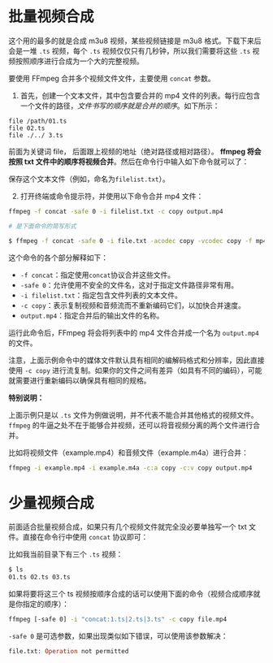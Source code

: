 # 批量视频合成

这个用的最多的就是合成 m3u8 视频，某些视频链接是 m3u8 格式。下载下来后会是一堆 `.ts` 视频，每个 `.ts` 视频仅仅只有几秒钟，所以我们需要将这些 `.ts` 视频按照顺序进行合成为一个大的完整视频。

要使用 FFmpeg 合并多个视频文件文件，主要使用 `concat` 参数。

1. 首先，创建一个文本文件，其中包含要合并的 mp4 文件的列表。每行应包含一个文件的路径，*文件书写的顺序就是合并的顺序*。如下所示：

```
file /path/01.ts
file 02.ts
file ./../ 3.ts
```

前面为关键词 file， 后面跟上视频的地址（绝对路径或相对路径）。 **ffmpeg 将会按照 txt 文件中的顺序将视频合并**。然后在命令行中输入如下命令就可以了：

保存这个文本文件（例如，命名为`filelist.txt`）。

2. 打开终端或命令提示符，并使用以下命令合并 mp4 文件：

```bash
ffmpeg -f concat -safe 0 -i filelist.txt -c copy output.mp4

# 是下面命令的简写形式

$ ffmpeg -f concat -safe 0 -i file.txt -acodec copy -vcodec copy -f mp4 file.mp4
```

这个命令的各个部分解释如下：

- `-f concat`：指定使用`concat`协议合并这些文件。
- `-safe 0`：允许使用不安全的文件名，这对于指定文件路径非常有用。
- `-i filelist.txt`：指定包含文件列表的文本文件。
- `-c copy`：表示复制视频和音频流而不重新编码它们，以加快合并速度。
- `output.mp4`：指定合并后的输出文件的名称。

运行此命令后，FFmpeg 将会将列表中的 mp4 文件合并成一个名为 `output.mp4` 的文件。

注意，上面示例命令中的媒体文件默认具有相同的编解码格式和分辨率，因此直接使用 `-c copy` 进行流复制。如果你的文件之间有差异（如具有不同的编码），可能就需要进行重新编码以确保具有相同的规格。

**特别说明：**

上面示例只是以 `.ts` 文件为例做说明，并不代表不能合并其他格式的视频文件。`ffmpeg` 的牛逼之处不在于能够合并视频，还可以将音视频分离的两个文件进行合并。

比如将视频文件（example.mp4）和音频文件（example.m4a）进行合并：

```bash
ffmpeg -i example.mp4 -i example.m4a -c:a copy -c:v copy output.mp4
```

# 少量视频合成

前面适合批量视频合成，如果只有几个视频文件就完全没必要单独写一个 txt 文件。直接在命令行中使用 `concat` 协议即可：

比如我当前目录下有三个 `.ts` 视频：

```bash
$ ls
01.ts 02.ts 03.ts
```

如果将要将这三个 ts 视频按顺序合成的话可以使用下面的命令（视频合成顺序就是你指定的顺序）：

```bash
ffmpeg [-safe 0] -i "concat:1.ts|2.ts|3.ts" -c copy file.mp4
```

`-safe 0` 是可选参数，如果出现类似如下错误，可以使用该参数解决：

```Prolog
file.txt: Operation not permitted
```